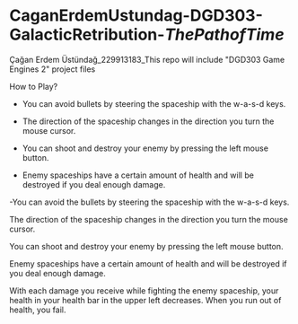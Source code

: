 # CaganErdemUstundag-DGD303-GalacticRetribution-_ThePathofTime_
Çağan Erdem Üstündağ_229913183_This repo will include "DGD303 Game Engines 2" project files

   How to Play?

- You can avoid bullets by steering the spaceship with the w-a-s-d keys.

- The direction of the spaceship changes in the direction you turn the mouse cursor.

- You can shoot and destroy your enemy by pressing the left mouse button.

- Enemy spaceships have a certain amount of health and will be destroyed if you deal enough damage.

-You can avoid the bullets by steering the spaceship with the w-a-s-d keys.

The direction of the spaceship changes in the direction you turn the mouse cursor.

You can shoot and destroy your enemy by pressing the left mouse button.

Enemy spaceships have a certain amount of health and will be destroyed if you deal enough damage.

With each damage you receive while fighting the enemy spaceship, your health in your health bar in the upper left decreases. When you run out of health, you fail.
